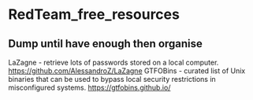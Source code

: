 # RedTeam_free_resources

## Dump until have enough then organise

LaZagne - retrieve lots of passwords stored on a local computer. https://github.com/AlessandroZ/LaZagne
GTFOBins - curated list of Unix binaries that can be used to bypass local security restrictions in misconfigured systems. https://gtfobins.github.io/

